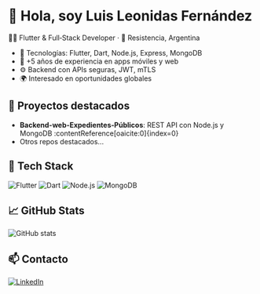 # 👋 Hola, soy Luis Leonidas Fernández

🧑‍💻 Flutter & Full‑Stack Developer · 📍 Resistencia, Argentina

- 🔧 Tecnologías: Flutter, Dart, Node.js, Express, MongoDB
- 🚀 +5 años de experiencia en apps móviles y web
- ⚙️ Backend con APIs seguras, JWT, mTLS
- 🌍 Interesado en oportunidades globales

## 📱 Proyectos destacados
- **Backend-web‑Expedientes‑Públicos**: REST API con Node.js y MongoDB :contentReference[oaicite:0]{index=0}
- Otros repos destacados...

## 🧰 Tech Stack
![Flutter](https://img.shields.io/badge/Flutter-02569B?style=for-the-badge&logo=flutter&logoColor=white)
![Dart](https://img.shields.io/badge/Dart-0175C2?style=for-the-badge&logo=dart&logoColor=white)
![Node.js](https://img.shields.io/badge/Node.js-339933?style=for-the-badge&logo=nodedotjs&logoColor=white)
![MongoDB](https://img.shields.io/badge/MongoDB-47A248?style=for-the-badge&logo=mongodb&logoColor=white)

## 📈 GitHub Stats
![GitHub stats](https://github-readme-stats.vercel.app/api?username=Luis-Leonidas-Fernandez&show_icons=true&theme=tokyonight)

## 📫 Contacto
[![LinkedIn](https://img.shields.io/badge/LinkedIn-blue?logo=linkedin&style=for-the-badge)](https://linkedin.com/in/luisleonidasfernandez-flutter-design-app)

